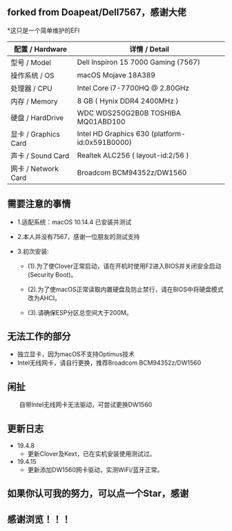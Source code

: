  ## forked from Doapeat/Dell7567，感谢大佬
 *这只是一个简单维护的EFI

| 配置 / Hardware | 详情 / Detail|
| ------ | ------ | 
| 型号 / Model | Dell Inspiron 15 7000 Gaming (7567) |
| 操作系统 / OS | macOS Mojave 18A389 |
| 处理器 / CPU | Intel Core i7-7700HQ @ 2.80GHz |
| 内存 / Memory|  8 GB ( Hynix DDR4 2400MHz )|
| 硬盘 / HardDrive| WDC WDS250G2B0B  TOSHIBA MQ01ABD100|
| 显卡 / Graphics Card| Intel HD Graphics 630 (platform-id:0x591B0000) |
| 声卡 / Sound Card | Realtek ALC256 ( layout-id:2/56 )|
| 网卡 / Network Card | Broadcom BCM94352z/DW1560 |

## 需要注意的事情
* 1.适配系统：macOS 10.14.4 已安装并测试

* 2.本人并没有7567，感谢一位朋友的测试支持  

* 3.初次安装:
	* (1).为了使Clover正常启动，请在开机时使用F2进入BIOS并关闭安全启动(Security Boot)。

	* (2).为了使macOS正常读取内置硬盘及防止禁行，请在BIOS中将硬盘模式改为AHCI。

	* (3).请确保ESP分区总空间大于200M。
	
## 无法工作的部分

- 独立显卡，因为macOS不支持Optimus技术
- Intel无线网卡，请自行更换，推荐Broadcom BCM94352z/DW1560


## 闲扯


&emsp;&emsp;自带Intel无线网卡无法驱动，可尝试更换DW1560
&emsp;&emsp;


## 更新日志

* 19.4.8
	* 更新Clover及Kext，已在实机安装使用测试过。
* 19.4.15
	* 更新添加DW1560网卡驱动，实测WiFi/蓝牙正常。

## 如果你认可我的努力，可以点一个Star，感谢


## 感谢浏览！！！
